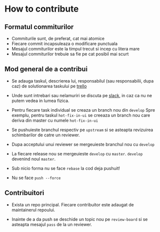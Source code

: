 How to contribute
=================

Formatul commiturilor
---------------------
* Commiturile sunt, de preferat, cat mai atomice
* Fiecare commit incapsuleaza o modificare punctuala
* Mesajul commiturilor este la timpul trecut si incep cu litera mare
* Mesajul commiturilor trebuie sa fie pe cat posibil mai scurt


Mod general de a contribui
--------------------------
* Se adauga taskul, descrierea lui, responsabilul (sau responsabilii, dupa caz)
  de solutionarea taskului pe [trello](https://trello.com/b/5DrmwIrh/funweb) 

* Unde sunt intrebari sau nelamuriri se discuta pe [slack](http://fiifw.slack.com), in caz ca nu 
  ne putem vedea in lumea fizica.

* Pentru fiecare task individual se creaza un branch nou din `develop`
  Spre exemplu, pentru taskul `hot-fix-in-ui` se creeaza un branch nou
  care deriva din master cu numele `hot-fix-in-ui`

* Se pushuieste branchul respectiv pe `upstream` si se asteapta revizuirea schimbarilor
  de catre un reviewer.

* Dupa acceptului unui reviewer se mergeuieste branchul nou cu `develop`

* La fiecare release nou se mergeuieste `develop` cu `master`. `develop` devenind
  noul `master`.

* Sub nicio forma nu se face `rebase` la cod deja pushuit!

* Nu se face `push --force`

Contribuitori
-------------
* Exista un repo principal. Fiecare contribuitor este adaugat de maintainerul
  repoului.

* Inainte de a da push se deschide un topic nou pe `review-board` si se asteapta
  mesajul `pass` de la un reviewer.
